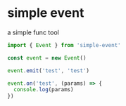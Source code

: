 # simple event

a simple func tool

```js
import { Event } from 'simple-event'

const event = new Event()

event.emit('test', 'test')

event.on('test', (params) => {
  console.log(params)
})
```